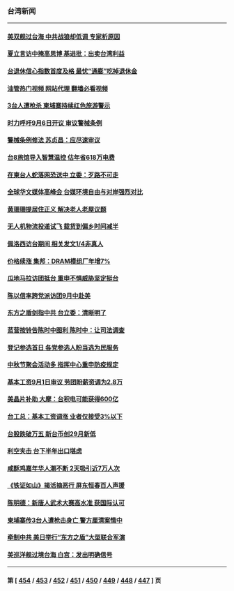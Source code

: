 ### 台湾新闻
---
#### [美双舰过台海 中共战狼却低调 专家析原因](../../pages/ncid1349361/n13813189.md?08300045) 
#### [夏立言访中掩高思博 基进批：出卖台湾利益](../../pages/ncid1349361/n13813084.md?08300045) 
#### [台退休信心指数首度及格 最忧“通膨”吃掉退休金](../../pages/ncid1349361/n13813090.md?08300045) 
#### [油管热门视频 网站代理 翻墙必看视频](http://209.222.30.114:81/youtube.html?08300045)
#### [3台人遭枪杀 柬埔寨持续红色旅游警示](../../pages/ncid1349361/n13813172.md?08300045) 
#### [时力呼吁9月6日开议 审议警械条例](../../pages/ncid1349361/n13813174.md?08300045) 
#### [警械条例修法 苏贞昌：应尽速审议](../../pages/ncid1349361/n13813173.md?08300045) 
#### [台8旅馆导入智慧温控 估年省618万电费](../../pages/ncid1349361/n13813179.md?08300045) 
#### [在柬台人蛇落网恐送中 立委：歹路不可走](../../pages/ncid1349361/n13813180.md?08300045) 
#### [全球华文媒体高峰会 台媒环境自由与对岸强烈对比](../../pages/ncid1349361/n13813153.md?08300045) 
#### [黄珊珊提居住正义 解决老人老屋议题](../../pages/ncid1349361/n13813105.md?08300045) 
#### [无人机物流投递试飞 载货到偏乡时间减半](../../pages/ncid1349361/n13813161.md?08300045) 
#### [佩洛西访台期间 相关发文1/4非真人](../../pages/ncid1349361/n13813157.md?08300045) 
#### [价格续涨 集邦：DRAM模组厂年增7%](../../pages/ncid1349361/n13813109.md?08300045) 
#### [瓜地马拉访团抵台 重申不惧威胁坚定挺台](../../pages/ncid1349361/n13813082.md?08300045) 
#### [陈以信率跨党派访团9月中赴美](../../pages/ncid1349361/n13813081.md?08300045) 
#### [东方之盾剑指中共 台立委：清晰明了](../../pages/ncid1349361/n13813088.md?08300045) 
#### [蓝营按铃告陈时中图利 陈时中：让司法调查](../../pages/ncid1349361/n13813087.md?08300045) 
#### [登记参选首日 各党参选人盼当选为民服务](../../pages/ncid1349361/n13813096.md?08300045) 
#### [中秋节聚会活动多 指挥中心重申防疫规定](../../pages/ncid1349361/n13813093.md?08300045) 
#### [基本工资9月1日审议 劳团盼薪资调为2.8万](../../pages/ncid1349361/n13813110.md?08300045) 
#### [美晶片补助 大摩：台积电可能获得600亿](../../pages/ncid1349361/n13813066.md?08300045) 
#### [台工总：基本工资调涨 业者仅接受3%以下](../../pages/ncid1349361/n13813068.md?08300045) 
#### [台股跌破万五 新台币创29月新低](../../pages/ncid1349361/n13813070.md?08300045) 
#### [利空夹击 台下半年出口堪虑](../../pages/ncid1349361/n13813072.md?08300045) 
#### [咸酥鸡嘉年华人潮不断  2天吸引近7万人次](../../pages/ncid1349361/n13812994.md?08300045) 
#### [《铁证如山》揭活摘恶行 屏东恒春百人声援](../../pages/ncid1349361/n13812305.md?08300045) 
#### [陈明德：新唐人武术大赛高水准 获国际认可](../../pages/ncid1349361/n13812348.md?08300045) 
#### [柬埔寨传3台人遭枪击身亡 警方厘清案情中](../../pages/ncid1349361/n13812609.md?08300045) 
#### [牵制中共 美日举行“东方之盾”大型联合军演](../../pages/ncid1349361/n13812336.md?08300045) 
#### [美巡洋舰过境台海 白宫：发出明确信号](../../pages/ncid1349361/n13812312.md?08300045) 

---
#### 第 [ [454](./454.md?08300045) / [453](./453.md?08300045) / [452](./452.md?08300045) / [451](./451.md?08300045) / [450](./450.md?08300045) / [449](./449.md?08300045) / [448](./448.md?08300045) / [447](./447.md?08300045) ] 页
